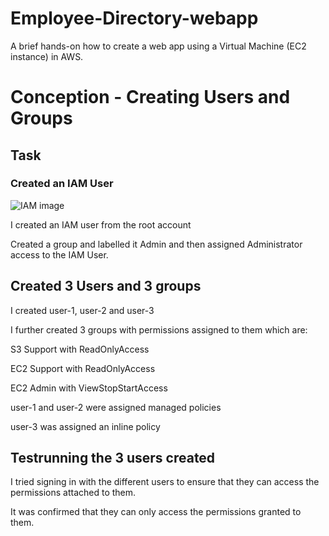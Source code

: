 # Employee-Directory-webapp
A brief hands-on how to create a web app using a Virtual Machine (EC2 instance) in AWS.

# Conception - Creating Users and Groups

## Task

### Created an IAM User

![IAM image]()

I created an IAM user from the root account 

Created a group and labelled it Admin and then assigned Administrator access to the IAM User.

## Created 3 Users and 3 groups

I created user-1, user-2 and user-3

I further created 3 groups with permissions assigned to them which are:

S3 Support with ReadOnlyAccess

EC2 Support with ReadOnlyAccess

EC2 Admin with ViewStopStartAccess

user-1 and user-2 were assigned managed policies

user-3 was assigned an inline policy


## Testrunning the 3 users created

I tried signing in with the different users to ensure that they can access the permissions attached to them.

It was confirmed that they can only access the permissions granted to them.


